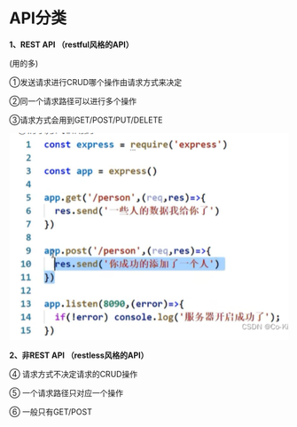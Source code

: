 # API分类

**1、REST API （restful风格的API）**

(用的多)

①发送请求进行CRUD哪个操作由请求方式来决定

②同一个请求路径可以进行多个操作

③请求方式会用到GET/POST/PUT/DELETE

![Untitled](API%E5%88%86%E7%B1%BB%201e943452fc7b4ac28d984acde31ff988/Untitled.png)

**2、非REST API （restless风格的API）**

④ 请求方式不决定请求的CRUD操作

⑤ 一个请求路径只对应一个操作

⑥ 一般只有GET/POST